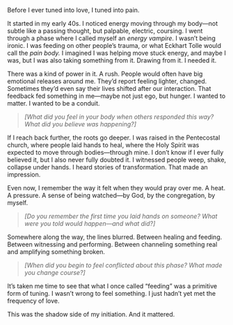 

Before I ever tuned into love, I tuned into pain.

It started in my early 40s. I noticed energy moving through my body—not subtle like a passing thought, but palpable, electric, coursing. I went through a phase where I called myself an _energy vampire_. I wasn’t being ironic. I was feeding on other people’s trauma, or what Eckhart Tolle would call the _pain body._ I imagined I was helping move stuck energy, and maybe I was, but I was also taking something from it. Drawing from it. I needed it.

There was a kind of power in it. A rush. People would often have big emotional releases around me. They’d report feeling lighter, changed. Sometimes they’d even say their lives shifted after our interaction. That feedback fed something in me—maybe not just ego, but hunger. I wanted to matter. I wanted to be a conduit.

> _[What did you feel in your body when others responded this way? What did you believe was happening?]_

If I reach back further, the roots go deeper. I was raised in the Pentecostal church, where people laid hands to heal, where the Holy Spirit was expected to move through bodies—through mine. I don’t know if I ever fully believed it, but I also never fully doubted it. I witnessed people weep, shake, collapse under hands. I heard stories of transformation. That made an impression.

Even now, I remember the way it felt when they would pray over me. A heat. A pressure. A sense of being watched—by God, by the congregation, by myself.

> _[Do you remember the first time you laid hands on someone? What were you told would happen—and what did?]_

Somewhere along the way, the lines blurred. Between healing and feeding. Between witnessing and performing. Between channeling something real and amplifying something broken.

> _[When did you begin to feel conflicted about this phase? What made you change course?]_

It’s taken me time to see that what I once called “feeding” was a primitive form of tuning. I wasn’t wrong to feel something. I just hadn’t yet met the frequency of love.

This was the shadow side of my initiation. And it mattered.